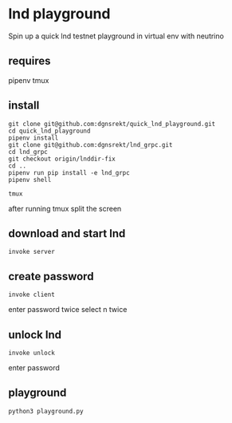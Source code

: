 # lnd playground
Spin up a quick lnd testnet playground in virtual env with neutrino

## requires
pipenv
tmux

## install
```
git clone git@github.com:dgnsrekt/quick_lnd_playground.git
cd quick_lnd_playground
pipenv install
git clone git@github.com:dgnsrekt/lnd_grpc.git
cd lnd_grpc
git checkout origin/lnddir-fix
cd ..
pipenv run pip install -e lnd_grpc
pipenv shell

tmux
```
after running tmux split the screen
## download and start lnd
```
invoke server
```

## create password
```
invoke client
```
enter password twice
select n twice

## unlock lnd
```
invoke unlock
```
enter password

## playground
```
python3 playground.py
```
